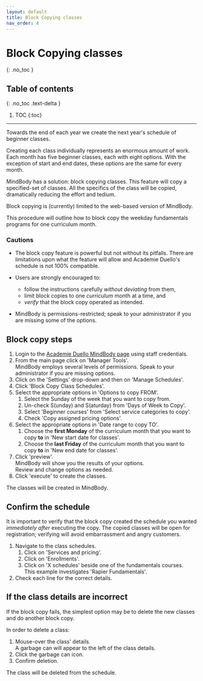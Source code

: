```yaml
---
layout: default
title: Block Copying classes 
nav_order: 4
---
```


# Block Copying classes
{: .no_toc }

## Table of contents
{: .no_toc .text-delta }

1. TOC
{:toc}

---
Towards the end of each year we create the next year's schedule of beginner classes.

Creating each class individually represents an enormous amount of work. Each month has five beginner classes, each with eight options. With the exception of start and end dates, these options are the same for every month.

MindBody has a solution: block copying classes. This feature will copy a specified-set of classes. All the specifics of the class will be copied, dramatically reducing the effort and tedium.

Block copying is (currently) limited to the web-based version of MindBody.

This procedure will outline how to block copy the weekday fundamentals programs for one curriculum month.

### Cautions

- The block copy feature is powerful but not without its pitfalls. There are limitations upon what the feature will allow and Academie Duello's schedule is not 100% compatible.

- Users are strongly encouraged to:
    - follow the instructions carefully _without deviating_ from them,
    - limit block copies to one _curriculum_ month at a time, and
    - _verify_ that the block copy operated as intended.

- MindBody is permissions-restricted; speak to your administrator if you are missing some of the options.

## Block copy steps

1. Login to the [Academie Duello MindBody page](https://clients.mindbodyonline.com/LoginLaunch?studioid=154406) using staff credentials.
2. From the main page click on 'Manager Tools'.  
MindBody employs several levels of permissions. Speak to your administrator if you are missing options.
3. Click on the 'Settings' drop-down and then on 'Manage Schedules'.
4. Click 'Block Copy Class Schedules'.
5. Select the appropriate options in 'Options to copy FROM'.
    1. Select the Sunday of the week that you want to copy from.
    2. Un-check S(unday) and S(aturday) from 'Days of Week to Copy'. 
    3. Select 'Beginner courses' from 'Select service categories to copy'.
    4. Check 'Copy assigned pricing options'.
6. Select the appropriate options in 'Date range to copy TO'.
    1. Choose the **first Monday** of the curriculum month that you want to copy **to** in 'New start date for classes'.
    2. Choose the **last Friday** of the curriculum month that you want to copy **to** in 'New end date for classes'.
 7. Click 'preview'.  
 MindBody will show you the results of your options.  
 Review and change options as needed.
 8. Click 'execute' to create the classes.
 
 The classes will be created in MindBody.
 
## Confirm the schedule
 
 It is important to verify that the block copy created the schedule you wanted _immediately after_ executing the copy.
 The copied classes will be open for registration; verifying will avoid embarrassment and angry customers.

1. Navigate to the class schedules.
    1. Click on 'Services and pricing'.
    2. Click on 'Enrollments'.
    3. Click on 'X schedules' beside one of the fundamentals courses.  
    This example investigates 'Rapier Fundamentals'.
2. Check each line for the correct details.

## If the class details are incorrect

If the block copy fails, the simplest option may be to delete the new classes and do another block copy.

In order to delete a class:
1. Mouse-over the class' details.  
A garbage can will appear to the left of the class details.
2. Click the garbage can icon.
3. Confirm deletion.

The class will be deleted from the schedule.